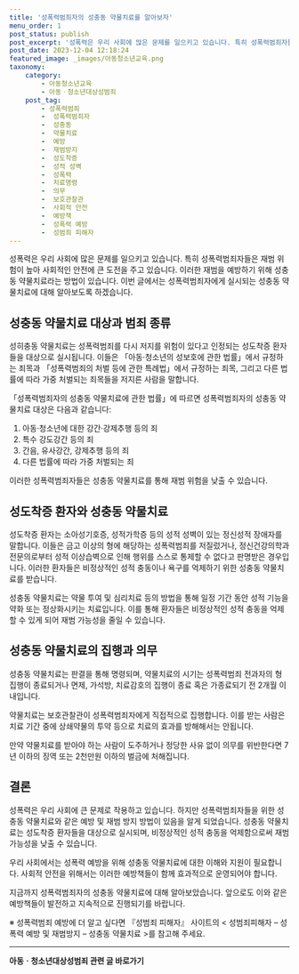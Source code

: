 ```yaml
---
title: '성폭력범죄자의 성충동 약물치료를 알아보자'
menu_order: 1
post_status: publish
post_excerpt: '성폭력은 우리 사회에 많은 문제를 일으키고 있습니다. 특히 성폭력범죄자들은 재범 위험이 높아 사회적인 안전에 큰 도전을 주고 있습니다. 이러한 재범을 예방하기 위해 성충동 약물치료라는 방법이 있습니다. 이번 글에서는 성폭력범죄자에게 실시되는 성충동 약물치료에 대해 알아보도록 하겠습니다.'
post_date: 2023-12-04 12:18:24
featured_image: _images/아동청소년교육.png
taxonomy:
    category:
        - 아동청소년교육
        - 아동ㆍ청소년대상성범죄
    post_tag:
        - 성폭력범죄
        -  성폭력범죄자
        -  성충동
        -  약물치료
        -  예방
        -  재범방지
        -  성도착증
        -  성적 성벽
        -  성폭력
        -  치료명령
        -  의무
        -  보호관찰관
        -  사회적 안전
        -  예방책
        -  성폭력 예방
        -  성범죄 피해자
---
```



성폭력은 우리 사회에 많은 문제를 일으키고 있습니다. 특히 성폭력범죄자들은 재범 위험이 높아 사회적인 안전에 큰 도전을 주고 있습니다. 이러한 재범을 예방하기 위해 성충동 약물치료라는 방법이 있습니다. 이번 글에서는 성폭력범죄자에게 실시되는 성충동 약물치료에 대해 알아보도록 하겠습니다.

## 성충동 약물치료 대상과 범죄 종류

성히충동 약물치료는 성폭력범죄를 다시 저지를 위험이 있다고 인정되는 성도착증 환자들을 대상으로 실시됩니다. 이들은 「아동‧청소년의 성보호에 관한 법률」에서 규정하는 죄목과 「성폭력범죄의 처벌 등에 관한 특례법」에서 규정하는 죄목, 그리고 다른 법률에 따라 가중 처벌되는 죄목들을 저지른 사람을 말합니다.

「성폭력범죄자의 성충동 약물치료에 관한 법률」에 따르면 성폭력범죄자의 성충동 약물치료 대상은 다음과 같습니다:

1. 아동·청소년에 대한 강간·강제추행 등의 죄
2. 특수 강도강간 등의 죄
3. 간음, 유사강간, 강제추행 등의 죄
4. 다른 법률에 따라 가중 처벌되는 죄

이러한 성폭력범죄자들은 성충동 약물치료를 통해 재범 위험을 낮출 수 있습니다.

## 성도착증 환자와 성충동 약물치료

성도착증 환자는 소아성기호증, 성적가학증 등의 성적 성벽이 있는 정신성적 장애자를 말합니다. 이들은 금고 이상의 형에 해당하는 성폭력범죄를 저질렀거나, 정신건강의학과 전문의로부터 성적 이상습벽으로 인해 행위를 스스로 통제할 수 없다고 판명받은 경우입니다. 이러한 환자들은 비정상적인 성적 충동이나 욕구를 억제하기 위한 성충동 약물치료를 받습니다.

성충동 약물치료는 약물 투여 및 심리치료 등의 방법을 통해 일정 기간 동안 성적 기능을 약화 또는 정상화시키는 치료입니다. 이를 통해 환자들은 비정상적인 성적 충동을 억제할 수 있게 되어 재범 가능성을 줄일 수 있습니다.

## 성충동 약물치료의 집행과 의무

성충동 약물치료는 판결을 통해 명령되며, 약물치료의 시기는 성폭력범죄 전과자의 형 집행이 종료되거나 면제, 가석방, 치료감호의 집행이 종료 혹은 가종료되기 전 2개월 이내입니다.

약물치료는 보호관찰관이 성폭력범죄자에게 직접적으로 집행합니다. 이를 받는 사람은 치료 기간 중에 상쇄약물의 투약 등으로 치료의 효과를 방해해서는 안됩니다.

만약 약물치료를 받아야 하는 사람이 도주하거나 정당한 사유 없이 의무를 위반한다면 7년 이하의 징역 또는 2천만원 이하의 벌금에 처해집니다.

## 결론

성폭력은 우리 사회에 큰 문제로 작용하고 있습니다. 하지만 성폭력범죄자들을 위한 성충동 약물치료와 같은 예방 및 재범 방지 방법이 있음을 알게 되었습니다. 성충동 약물치료는 성도착증 환자들을 대상으로 실시되며, 비정상적인 성적 충동을 억제함으로써 재범 가능성을 낮출 수 있습니다.

우리 사회에서는 성폭력 예방을 위해 성충동 약물치료에 대한 이해와 지원이 필요합니다. 사회적 안전을 위해서는 이러한 예방책들이 함께 효과적으로 운영되어야 합니다.

지금까지 성폭력범죄자의 성충동 약물치료에 대해 알아보았습니다. 앞으로도 이와 같은 예방책들이 발전하고 지속적으로 진행되기를 바랍니다.

※ 성폭력범죄 예방에 더 알고 싶다면 『성범죄 피해자』 사이트의 < 성범죄피해자 – 성폭력 예방 및 재범방지 – 성충동 약물치료 >를 참고해 주세요.


<!-- wp:separator -->
<hr class="wp-block-separator has-alpha-channel-opacity"/>
<!-- /wp:separator -->

<!-- wp:group {"backgroundColor":"base","layout":{"type":"constrained"}} -->
<div class="wp-block-group has-base-background-color has-background"><!-- wp:paragraph {"align":"center","fontSize":"medium"} -->
<p class="has-text-align-center has-large-font-size"><strong>아동ㆍ청소년대상성범죄 관련 글 바로가기</strong></p>
<!-- /wp:paragraph -->


<!-- wp:latest-posts
{"categories":[{"id":31838,"count":19,"description":"","link":"https://uknowlaw.com/category/%ec%95%84%eb%8f%99%e3%86%8d%ec%b2%ad%ec%86%8c%eb%85%84%eb%8c%80%ec%83%81%ec%84%b1%eb%b2%94%ec%a3%84/","name":"아동ㆍ청소년대상성범죄","slug":"아동ㆍ청소년대상성범죄","taxonomy":"category","parent":0,"meta":[],"_links":{"self":[{"href":"https://uknowlaw.com/wp-json/wp/v2/categories/31838"}],"collection":[{"href":"https://uknowlaw.com/wp-json/wp/v2/categories"}],"about":[{"href":"https://uknowlaw.com/wp-json/wp/v2/taxonomies/category"}],"wp:post_type":[{"href":"https://uknowlaw.com/wp-json/wp/v2/posts?categories=31838"}],"curies":[{"name":"wp","href":"https://api.w.org/{rel}","templated":true}]}}],"postsToShow":100,"excerptLength":28,"postLayout":"grid","columns":2,"featuredImageAlign":"left","featuredImageSizeSlug":"large","fontSize":"small"} /--></div>
<!-- /wp:group -->
